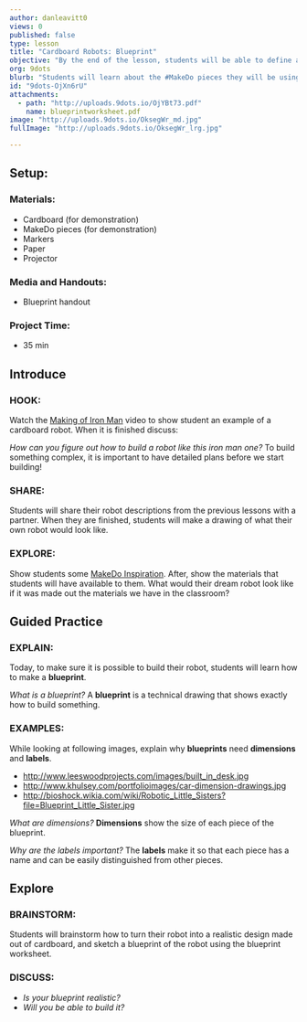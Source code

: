 ```yaml
---
author: danleavitt0
views: 0
published: false
type: lesson
title: "Cardboard Robots: Blueprint"
objective: "By the end of the lesson, students will be able to define a blueprint, explain why dimensions and labels are important, and turn their sketches into realistic blueprints of their self-imagined robot."
org: 9dots
blurb: "Students will learn about the #MakeDo pieces they will be using to construct their robot, and create a detailed blueprint for their robot."
id: "9dots-OjXn6rU"
attachments: 
  - path: "http://uploads.9dots.io/OjYBt73.pdf"
    name: blueprintworksheet.pdf
image: "http://uploads.9dots.io/OksegWr_md.jpg"
fullImage: "http://uploads.9dots.io/OksegWr_lrg.jpg"

---
```


## Setup:

### Materials:

- Cardboard (for demonstration)
- MakeDo pieces (for demonstration)
- Markers
- Paper
- Projector

### Media and Handouts:

- Blueprint handout

### Project Time:

- 35 min

## Introduce

### HOOK:
Watch the [Making of Iron Man](https://www.youtube.com/watch?v=3O8Dhkt9VUo) video to show student an example of a cardboard robot. When it is finished discuss:

_How can you figure out how to build a robot like this iron man one?_
To build something complex, it is important to have detailed plans before we start building!

### SHARE:
Students will share their robot descriptions from the previous lessons with a partner. When they are finished, students  will make a drawing of what their own robot would look like.

### EXPLORE:
Show students some [MakeDo Inspiration](https://mymakedo.com/blog/top-10-cardboard-robots). After, show the materials that students will have available to them. What would their dream robot look like if it was made out the materials we have in the classroom?

## Guided Practice

### EXPLAIN:
Today, to make sure it is possible to build their robot, students will learn how to make a **blueprint**.

_What is a blueprint?_
A **blueprint** is a technical drawing that shows exactly how to build something.

### EXAMPLES:
While looking at following images, explain why **blueprints** need **dimensions** and **labels**.

- http://www.leeswoodprojects.com/images/built_in_desk.jpg
- http://www.khulsey.com/portfolioimages/car-dimension-drawings.jpg
- http://bioshock.wikia.com/wiki/Robotic_Little_Sisters?file=Blueprint_Little_Sister.jpg

_What are dimensions?_
**Dimensions** show the size of each piece of the blueprint.

_Why are the labels important?_
The **labels** make it so that each piece has a name and can be easily distinguished from other pieces.

## Explore

### BRAINSTORM:
Students will brainstorm how to turn their robot into a realistic design made out of cardboard, and sketch a blueprint of the robot using the blueprint worksheet.

### DISCUSS:

- _Is your blueprint realistic?_ 
- _Will you be able to build it?_
